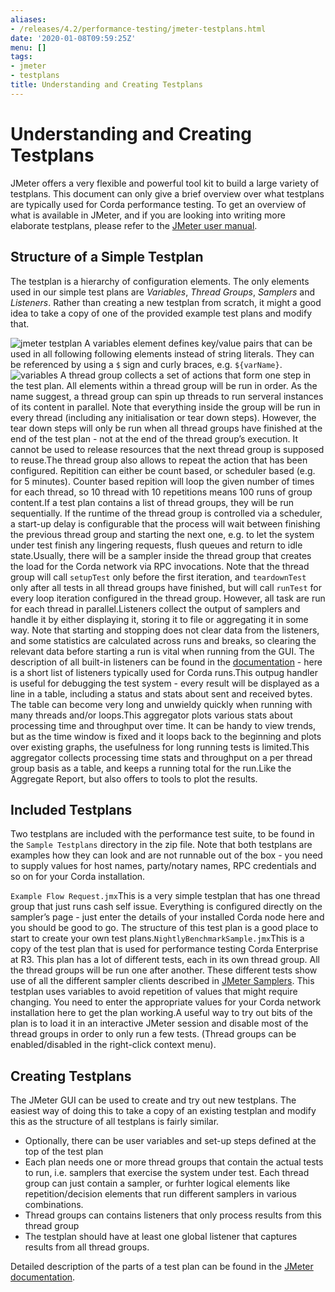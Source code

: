 ```yaml
---
aliases:
- /releases/4.2/performance-testing/jmeter-testplans.html
date: '2020-01-08T09:59:25Z'
menu: []
tags:
- jmeter
- testplans
title: Understanding and Creating Testplans
---
```



# Understanding and Creating Testplans

JMeter offers a very flexible and powerful tool kit to build a large variety of testplans. This document can only give
a brief overview over what testplans are typically used for Corda performance testing. To get an overview of what is
available in JMeter, and if you are looking into writing more elaborate testplans, please refer to the [JMeter user
manual](https://jmeter.apache.org/usermanual/index.html).


## Structure of a Simple Testplan

The testplan is a hierarchy of configuration elements. The only elements used in our simple test plans are
*Variables*, *Thread Groups*, *Samplers* and *Listeners*. Rather than creating a new testplan from scratch,
it might a good idea to take a copy of one of the provided example test plans and modify that.

![jmeter testplan](performance-testing/resources/jmeter-testplan.png "jmeter testplan")
A variables element defines key/value pairs that can be used in all following following elements instead of string
literals. They can be referenced by using a `$` sign and curly braces, e.g. `${varName}`.![variables](performance-testing/resources/variables.png "variables")
A thread group collects a set of actions that form one step in the test plan. All elements within a thread group
will be run in order. As the name suggest, a thread group can spin up threads to run serveral instances of its
content in parallel. Note that everything inside the group will be run in every thread (including any initialisation
or tear down steps). However, the tear down steps will only be run when all thread groups have finished at the end
of the test plan - not at the end of the thread group’s execution. It cannot be used to release resources that
the next thread group is supposed to reuse.The thread group also allows to repeat the action that has been configured. Repitition can either be count based, or
scheduler based (e.g. for 5 minutes). Counter based repition will loop the given number of times for each thread,
so 10 thread with 10 repetitions means 100 runs of group content.If a test plan contains a list of thread groups, they will be run sequentially. If the runtime of the thread group
is controlled via a scheduler, a start-up delay is configurable that the process will wait between finishing the
previous thread group and starting the next one, e.g. to let the system under test finish any lingering requests,
flush queues and return to idle state.Usually, there will be a sampler inside the thread group that creates the load for the Corda network via RPC
invocations. Note that the thread group will call `setupTest` only before the first iteration, and `teardownTest`
only after all tests in all thread groups have finished, but will call `runTest` for every loop iteration
configured in the thread group.
However, all task are run for each thread in parallel.Listeners collect the output of samplers and handle it by either displaying it, storing it to file or
aggregating it in some way. Note that starting and stopping does not clear data from the listeners, and some
statistics are calculated across runs and breaks, so clearing the relevant data before starting a run is vital when
running from the GUI. The description of all built-in listeners can be found in the [documentation](https://jmeter.apache.org/usermanual/component_reference.html#listeners) - here is a short list of listeners
typically used for Corda runs.This outpug handler is useful for debugging the test system - every result will be displayed as a line in a table,
including a status and stats about sent and received bytes. The table can become very long and unwieldy quickly
when running with many threads and/or loops.This aggregator plots various stats about processing time and throughput over time. It can be handy to view
trends, but as the time window is fixed and it loops back to the beginning and plots over existing graphs,
the usefulness for long running tests is limited.This aggregator collects processing time stats and throughput on a per thread group basis as a table, and keeps
a running total for the run.Like the Aggregate Report, but also offers to tools to plot the results.

## Included Testplans

Two testplans are included with the performance test suite, to be found in the `Sample Testplans` directory in the zip
file. Note that both testplans are examples how they can look and are not runnable out of the box - you need to supply
values for host names, party/notary names, RPC credentials and so on for your Corda installation.

`Example Flow Request.jmx`This is a very simple testplan that has one thread group that just runs cash self issue. Everything is configured
directly on the sampler’s page - just enter the details of your installed Corda node here and you should be good
to go. The structure of this test plan is a good place to start to create your own test plans.`NightlyBenchmarkSample.jmx`This is a copy of the test plan that is used for performance testing Corda Enterprise at R3. This plan has a lot of
different tests, each in its own thread group. All the thread groups will be run one after another. These different
tests show use of all the different sampler clients described in [JMeter Samplers](jmeter-samplers.md).
This testplan uses variables to avoid repetition of values that might require changing. You need to enter the
appropriate values for your Corda network installation here to get the plan working.A useful way to try out bits of the plan is to load it in an interactive JMeter session and disable most of the
thread groups in order to only run a few tests. (Thread groups can be enabled/disabled in the right-click context
menu).
## Creating Testplans

The JMeter GUI can be used to create and try out new testplans. The easiest way of doing this to take a copy of an
existing testplan and modify this as the structure of all testplans is fairly similar.


* Optionally, there can be user variables and set-up steps defined at the top of the test plan
* Each plan needs one or more thread groups that contain the actual tests to run, i.e. samplers that exercise the system
under test. Each thread group can just contain a sampler, or furhter logical elements like repetition/decision elements
that run different samplers in various combinations.
* Thread groups can contains listeners that only process results from this thread group
* The testplan should have at least one global listener that captures results from all thread groups.

Detailed description of the parts of a test plan can be found in the [JMeter documentation](https://jmeter.apache.org/usermanual/test_plan.html).

